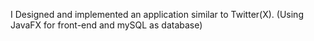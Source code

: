 I Designed and implemented an application similar to Twitter(X). 
(Using JavaFX for front-end and mySQL as database)
